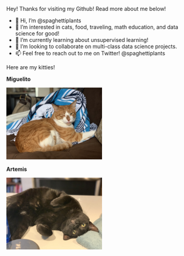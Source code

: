 Hey! Thanks for visiting my Github! Read more about me below!

- 👋 Hi, I’m @spaghettiplants
- 👀 I’m interested in cats, food, traveling, math education, and data science for good!
- 🌱 I’m currently learning about unsupervised learning!
- 💞️ I’m looking to collaborate on multi-class data science projects.
- 📫 Feel free to reach out to me on Twitter! @spaghettiplants

Here are my kitties!

**Miguelito**

<img src="images/miguelito.jpeg" width = "50%">

**Artemis**

<img src="images/artemis.jpg" width = "50%">
<!---
spaghettiplants/spaghettiplants is a ✨ special ✨ repository because its `README.md` (this file) appears on your GitHub profile.
You can click the Preview link to take a look at your changes.
--->
